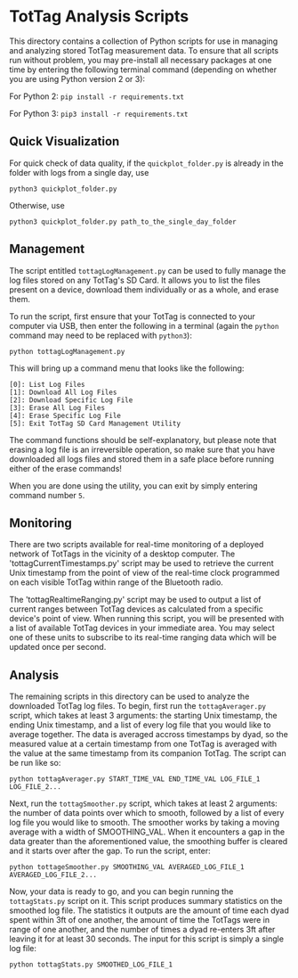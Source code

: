 TotTag Analysis Scripts
=======================

This directory contains a collection of Python scripts for use in managing and
analyzing stored TotTag measurement data. To ensure that all scripts run
without problem, you may pre-install all necessary packages at one time by
entering the following terminal command (depending on whether you are
using Python version 2 or 3):

For Python 2: `pip install -r requirements.txt`

For Python 3: `pip3 install -r requirements.txt`

Quick Visualization
----------
For quick check of data quality, if the `quickplot_folder.py` is already in the folder with logs from a single day, use 

    python3 quickplot_folder.py

Otherwise, use

    python3 quickplot_folder.py path_to_the_single_day_folder

Management
----------

The script entitled `tottagLogManagement.py` can be used to fully manage
the log files stored on any TotTag's SD Card. It allows you to list the files
present on a device, download them individually or as a whole, and erase them.

To run the script, first ensure that your TotTag is connected to your computer
via USB, then enter the following in a terminal (again the `python` command
may need to be replaced with `python3`):

    python tottagLogManagement.py

This will bring up a command menu that looks like the following:

    [0]: List Log Files
    [1]: Download All Log Files
    [2]: Download Specific Log File
    [3]: Erase All Log Files
    [4]: Erase Specific Log File
    [5]: Exit TotTag SD Card Management Utility

The command functions should be self-explanatory, but please note that erasing
a log file is an irreversible operation, so make sure that you have downloaded
all logs files and stored them in a safe place before running either of the
erase commands!

When you are done using the utility, you can exit by simply entering command
number `5`.


Monitoring
----------

There are two scripts available for real-time monitoring of a deployed network
of TotTags in the vicinity of a desktop computer. The 'tottagCurrentTimestamps.py'
script may be used to retrieve the current Unix timestamp from the point of
view of the real-time clock programmed on each visible TotTag within range of
the Bluetooth radio.

The 'tottagRealtimeRanging.py' script may be used to output a list of current
ranges between TotTag devices as calculated from a specific device's point
of view. When running this script, you will be presented with a list of
available TotTag devices in your immediate area. You may select one of these
units to subscribe to its real-time ranging data which will be updated once
per second.


Analysis
--------

The remaining scripts in this directory can be used to analyze the downloaded
TotTag log files. To begin, first run the `tottagAverager.py` script,
which takes at least 3 arguments: the starting Unix timestamp, the ending Unix
timestamp, and a list of every log file that you would like to average together.
The data is averaged accross timestamps by dyad, so the measured value at a
certain timestamp from one TotTag is averaged with the value at the same
timestamp from its companion TotTag. The script can be run like so:

    python tottagAverager.py START_TIME_VAL END_TIME_VAL LOG_FILE_1 LOG_FILE_2...

Next, run the `tottagSmoother.py` script, which takes at least 2 arguments:
the number of data points over which to smooth, followed by a list of every log
file you would like to smooth. The smoother works by taking a moving average with
a width of SMOOTHING_VAL. When it encounters a gap in the data greater than the
aforementioned value, the smoothing buffer is cleared and it starts over after
the gap. To run the script, enter:

    python tottageSmoother.py SMOOTHING_VAL AVERAGED_LOG_FILE_1 AVERAGED_LOG_FILE_2...

Now, your data is ready to go, and you can begin running the `tottagStats.py`
script on it. This script produces summary statistics on the smoothed log file.
The statistics it outputs are the amount of time each dyad spent within 3ft of
one another, the amount of time the TotTags were in range of one another, and
the number of times a dyad re-enters 3ft after leaving it for at least 30
seconds. The input for this script is simply a single log file:

    python tottagStats.py SMOOTHED_LOG_FILE_1
